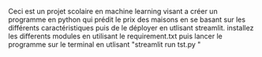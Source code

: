 Ceci est un projet scolaire en machine learning visant a créer un programme en python qui prédit le prix des maisons en se basant sur les différents caractéristiques puis de le déployer en utlisant streamlit.
installez les differents modules en utilisant le requirement.txt
puis lancer le programme sur le terminal en utlisant "streamlit run tst.py "

